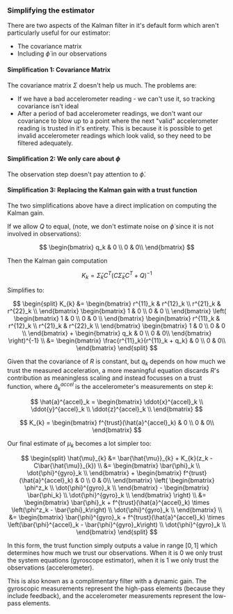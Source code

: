 ### Simplifying the estimator

There are two aspects of the Kalman filter in it's default form which aren't particularly useful for our estimator:

* The covariance matrix
* Including $\dot{\phi}$ in our observations


#### Simplification 1: Covariance Matrix

The covariance matrix $\Sigma$ doesn't help us much. The problems are:

* If we have a bad accelerometer reading - we can't use it, so tracking covariance isn't ideal
* After a period of bad accelerometer readings, we don't want our covariance to blow up to a point where the next "valid" accelerometer reading is trusted in it's entirety. This is because it is possible to get invalid accelerometer readings which look valid, so they need to be filtered adequately.

#### Simplification 2: We only care about $\phi$

The observation step doesn't pay attention to $\dot{\phi}$.

#### Simplification 3: Replacing the Kalman gain with a trust function

The two simplifications above have a direct implication on computing the Kalman gain.

If we allow $Q$ to equal, (note, we don't estimate noise on $\dot{\phi}$ since it is not involved in observations):

$$
\begin{bmatrix}
    q_k & 0 \\
    0 & 0\\
\end{bmatrix}
$$

Then the Kalman gain computation

$$
K_{k} = \bar{\Sigma}_{k}C^T(C\bar{\Sigma}_{k}C^T + Q)^{-1}
$$

Simplifies to:

$$
\begin{split}
K_{k} &=
    \begin{bmatrix}
        r^{11}_k & r^{12}_k \\
        r^{21}_k & r^{22}_k \\
    \end{bmatrix}
    \begin{bmatrix}
        1 & 0 \\
        0 & 0 \\
    \end{bmatrix}
    \left(
        \begin{bmatrix}
            1 & 0 \\
            0 & 0 \\
        \end{bmatrix}
        \begin{bmatrix}
            r^{11}_k & r^{12}_k \\
            r^{21}_k & r^{22}_k \\
        \end{bmatrix}
        \begin{bmatrix}
            1 & 0 \\
            0 & 0 \\
        \end{bmatrix} + 
        \begin{bmatrix}
            q_k & 0 \\
            0 & 0\\
        \end{bmatrix}
    \right)^{-1}
    \\
    &=
    \begin{bmatrix}
        \frac{r^{11}_k}{r^{11}_k + q_k} & 0 \\
        0 & 0\\
    \end{bmatrix}
\end{split}
$$

Given that the covariance of $R$ is constant, but $q_k$ depends on how much we trust the measured acceleration, a more meaningful equation discards $R$'s contribution as meaningless scaling and instead focusses on a trust function, where $\hat{a}^{accel}_k$ is the accelerometer's measurements on step $k$:

$$
\hat{a}^{accel}_k = 
    \begin{bmatrix}
        \ddot{x}^{accel}_k \\
        \ddot{y}^{accel}_k \\
        \ddot{z}^{accel}_k \\
    \end{bmatrix}
$$

$$
K_{k} =
\begin{bmatrix}
    f^{trust}(\hat{a}^{accel}_k) & 0 \\
    0 & 0\\
\end{bmatrix}
$$

Our final estimate of $\mu_k$ becomes a lot simpler too: 

$$
\begin{split}
\hat{\mu}_{k} &= \bar{\hat{\mu}}_{k} + K_{k}(z_k - C\bar{\hat{\mu}}_{k}) \\
              &= 
    \begin{bmatrix}
        \bar{\phi}_k \\
        \dot{\phi}^{gyro}_k \\
    \end{bmatrix} +
    \begin{bmatrix}
        f^{trust}(\hat{a}^{accel}_k) & 0 \\
        0 & 0\\
    \end{bmatrix} \left(
        \begin{bmatrix}
            \phi^z_k \\
            \dot{\phi}^{gyro}_k \\
        \end{bmatrix} - 
        \begin{bmatrix}
            \bar{\phi_k} \\
            \dot{\phi}^{gyro}_k \\
        \end{bmatrix}
    \right) \\
        &= 
    \begin{bmatrix}
        \bar{\phi}_k  + f^{trust}(\hat{a}^{accel}_k) \times \left(\phi^z_k - \bar{\phi}_k\right) \\
        \dot{\phi}^{gyro}_k \\
    \end{bmatrix} \\
        &= 
    \begin{bmatrix}
        \bar{\phi}^{gyro}_k  + f^{trust}(\hat{a}^{accel}_k) \times \left(\bar{\phi}^{accel}_k - \bar{\phi}^{gyro}_k\right) \\
        \dot{\phi}^{gyro}_k \\
    \end{bmatrix}
\end{split}
$$

In this form, the trust function simply outputs a value in range $[0, 1]$ which determines how much we trust our observations. When it is $0$ we only trust the system equations (gyroscope estimator), when it is $1$ we only trust the observations (accelerometer).

This is also known as a complimentary filter with a dynamic gain. The gyroscopic measurements represent the high-pass elements (because they include feedback), and the accelerometer measurements represent the low-pass elements.




